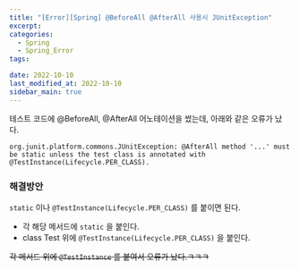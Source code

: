 ```yaml
---
title: "[Error][Spring] @BeforeAll @AfterAll 사용시 JUnitException"
excerpt:
categories:
  - Spring
  - Spring_Error
tags:

date: 2022-10-10
last_modified_at: 2022-10-10
sidebar_main: true
---
```


테스트 코드에 @BeforeAll, @AfterAll 어노테이션을 썼는데, 아래와 같은 오류가 났다.

```
org.junit.platform.commons.JUnitException: @AfterAll method '...' must be static unless the test class is annotated with @TestInstance(Lifecycle.PER_CLASS).
```

### 해결방안

`static` 이나 `@TestInstance(Lifecycle.PER_CLASS)` 를 붙이면 된다.

- 각 해당 메서드에 `static` 을 붙인다.
- class Test 위에 `@TestInstance(Lifecycle.PER_CLASS)` 을 붙인다.

~~각 메서드 위에 `@TestInstance` 를 붙여서 오류가 났다.ㅋㅋㅋ~~
